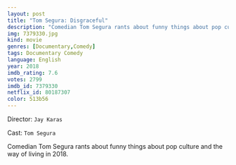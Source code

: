 ```yaml
---
layout: post
title: "Tom Segura: Disgraceful"
description: "Comedian Tom Segura rants about funny things about pop culture and the way of living in 2018..."
img: 7379330.jpg
kind: movie
genres: [Documentary,Comedy]
tags: Documentary Comedy 
language: English
year: 2018
imdb_rating: 7.6
votes: 2799
imdb_id: 7379330
netflix_id: 80187307
color: 513b56
---
```

Director: `Jay Karas`  

Cast: `Tom Segura` 

Comedian Tom Segura rants about funny things about pop culture and the way of living in 2018.
